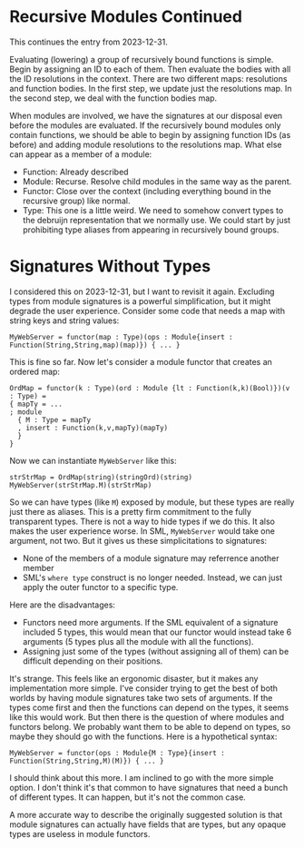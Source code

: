 # Recursive Modules Continued

This continues the entry from 2023-12-31.

Evaluating (lowering) a group of recursively bound functions is simple. Begin by
assigning an ID to each of them. Then evaluate the bodies with all the ID
resolutions in the context. There are two different maps: resolutions and function
bodies. In the first step, we update just the resolutions map. In the second step,
we deal with the function bodies map.

When modules are involved, we have the signatures at our disposal even before
the modules are evaluated. If the recursively bound modules only contain
functions, we should be able to begin by assigning function IDs (as before)
and adding module resolutions to the resolutions map. What else can appear
as a member of a module:

* Function: Already described
* Module: Recurse. Resolve child modules in the same way as the parent.
* Functor: Close over the context (including everything bound in the recursive
  group) like normal.
* Type: This one is a little weird. We need to somehow convert types to the
  debruijn representation that we normally use. We could start by just prohibiting
  type aliases from appearing in recursively bound groups.

# Signatures Without Types

I considered this on 2023-12-31, but I want to revisit it again. Excluding
types from module signatures is a powerful simplification, but it might degrade
the user experience. Consider some code that needs a map with string keys and
string values:

    MyWebServer = functor(map : Type)(ops : Module{insert : Function(String,String,map)(map)}) { ... }

This is fine so far. Now let's consider a module functor that creates an
ordered map:

    OrdMap = functor(k : Type)(ord : Module {lt : Function(k,k)(Bool)})(v : Type) =
    { mapTy = ...
    ; module
      { M : Type = mapTy
      , insert : Function(k,v,mapTy)(mapTy)
      }
    }

Now we can instantiate `MyWebServer` like this:

    strStrMap = OrdMap(string)(stringOrd)(string)
    MyWebServer(strStrMap.M)(strStrMap)

So we can have types (like `M`) exposed by module, but these types are really
just there as aliases. This is a pretty firm commitment to the fully transparent
types. There is not a way to hide types if we do this. It also makes the user
experience worse. In SML, `MyWebServer` would take one argument, not two. But
it gives us these simplicitations to signatures:

* None of the members of a module signature may referrence another member
* SML's `where type` construct is no longer needed. Instead, we can just
  apply the outer functor to a specific type.

Here are the disadvantages:

* Functors need more arguments. If the SML equivalent of a signature included
  5 types, this would mean that our functor would instead take 6 arguments
  (5 types plus all the module with all the functions).
* Assigning just some of the types (without assigning all of them) can be
  difficult depending on their positions.

It's strange. This feels like an ergonomic disaster, but it makes any
implementation more simple. I've consider trying to get the best of both
worlds by having module signatures take two sets of arguments. If the types
come first and then the functions can depend on the types, it seems like this
would work. But then there is the question of where modules and functors
belong. We probably want them to be able to depend on types, so maybe they
should go with the functions. Here is a hypothetical syntax:

    MyWebServer = functor(ops : Module{M : Type}{insert : Function(String,String,M)(M)}) { ... }

I should think about this more. I am inclined to go with the more simple
option. I don't think it's that common to have signatures that need a bunch
of different types. It can happen, but it's not the common case.

A more accurate way to describe the originally suggested solution
is that module signatures can actually have fields that are types, but
any opaque types are useless in module functors.
